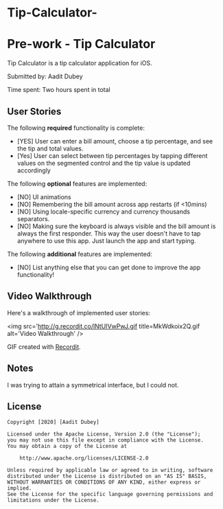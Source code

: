 # Tip-Calculator-

# Pre-work - Tip Calculator

Tip Calculator is a tip calculator application for iOS.

Submitted by: Aadit Dubey

Time spent: Two hours spent in total

## User Stories

The following **required** functionality is complete:

* [YES] User can enter a bill amount, choose a tip percentage, and see the tip and total values.
* [Yes] User can select between tip percentages by tapping different values on the segmented control and the tip value is updated accordingly

The following **optional** features are implemented:

* [NO] UI animations
* [NO] Remembering the bill amount across app restarts (if <10mins)
* [NO] Using locale-specific currency and currency thousands separators.
* [NO] Making sure the keyboard is always visible and the bill amount is always the first responder. This way the user doesn't have to tap anywhere to use this app. Just launch the app and start typing.

The following **additional** features are implemented:

- [NO] List anything else that you can get done to improve the app functionality!

## Video Walkthrough

Here's a walkthrough of implemented user stories:

<img src='http://g.recordit.co/lNtUIVwPwJ.gif title=MkWdkoix2Q.gif alt='Video Walkthrough' />

GIF created with [Recordit](https://recordit.co/).

## Notes

I was trying to attain a symmetrical interface, but I could not.

## License

    Copyright [2020] [Aadit Dubey]

    Licensed under the Apache License, Version 2.0 (the "License");
    you may not use this file except in compliance with the License.
    You may obtain a copy of the License at

        http://www.apache.org/licenses/LICENSE-2.0

    Unless required by applicable law or agreed to in writing, software
    distributed under the License is distributed on an "AS IS" BASIS,
    WITHOUT WARRANTIES OR CONDITIONS OF ANY KIND, either express or implied.
    See the License for the specific language governing permissions and
    limitations under the License.
